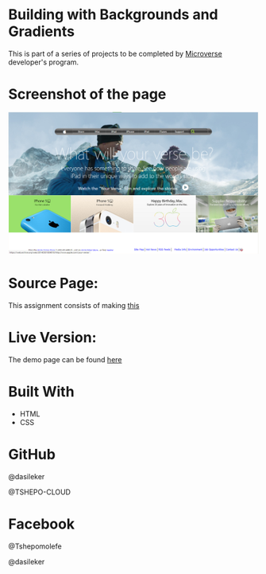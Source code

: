 # Building with Backgrounds and Gradients
This is part of a series of projects to be completed by [Microverse](microverse.org) developer's program.

# Screenshot of the page
![screenshot](images/screenchot.png)


# Source Page:
This assignment consists of making [this](https://www.nytimes.com/2014/03/18/science/space/detection-of-waves-in-space-buttresses-landmark-theory-of-big-bang.html?_r=0)

# Live Version:
The demo page can be found [here](https://raw.githack.com/dasileker/new-york-times/new-york/index.html)



# Built With
- HTML<br>
- CSS <br>

# GitHub
@dasileker

@TSHEPO-CLOUD

# Facebook
@Tshepomolefe

@dasileker







